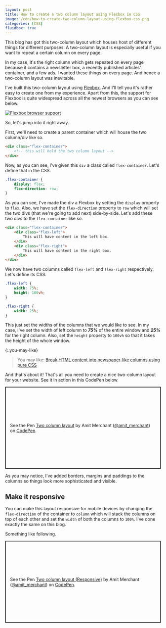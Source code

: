 ```yaml
---
layout: post
title: How to create a two column layout using Flexbox in CSS
image: /cdn/how-to-create-two-column-layout-using-flexbox-css.png
categories: [CSS]
fluidbox: true
---
```


This blog has got this two-column layout which houses host of different things for different purposes. A two-column layout is especially useful if you want to repeat a certain column on every page. 

In my case, it's the right column which gets repeated on every page because it contains a newsletter box, a recently published articles' container, and a few ads. I wanted these things on every page. And hence a two-column layout was inevitable.

I've built this two-column layout using [Flexbox](https://developer.mozilla.org/en-US/docs/Learn/CSS/CSS_layout/Flexbox). And I'll tell you it's rather easy to create one from my experience. Apart from this, the support for Flexbox is quite widespread across all the newest browsers as you can see below.

[![Flexbox browser support](/images/flex-support-browsers.png)](/images/flex-support-browsers.png)

So, let's jump into it right away.

First, we'll need to create a parent container which will house the two column/div like so.

```html
<div class="flex-container">
    <!-- this will hold the two column layout -->
</div>
```

Now, as you can see, I've given this `div` a class called `flex-container`. Let's define that in the CSS.

```css
.flex-container {
    display: flex;
    flex-direction: row;
}
```

As you can see, I've made the div a Flexbox by setting the `display` property to `flex`. Also, we have set the `flex-direction` property to `row` which will set the two divs (that we're going to add next) side-by-side. Let's add these two divs to the `flex-container` like so.

```html
<div class="flex-container">
    <div class="flex-left">
        This will have content in the left box.
    </div>
    <div class="flex-right">
        This will have content in the right box.
    </div>
</div>
```

We now have two columns called `flex-left` and `flex-right` respectively. Let's define its CSS.

```css
.flex-left {
    width: 75%;
    height: 100vh;
}

.flex-right {
    width: 25%;
}
```

This just set the widths of the columns that we would like to see. In my case, I've set the width of left column to ***75%*** of the entire window and ***25%*** for the right column. Also, set the `height` property to `100vh` so that it takes the height of the whole window.

{:.you-may-like}
> You may like: [Break HTML content into newspaper-like columns using pure CSS](/how-to-break-html-content-into-columns-using-pure-css/)

And that's about it! That's all you need to create a nice two-column layout for your website. See it in action in this CodePen below.

<p class="codepen" data-height="265" data-theme-id="dark" data-default-tab="css,result" data-user="amit_merchant" data-slug-hash="KKzpMEo" style="height: 265px; box-sizing: border-box; display: flex; align-items: center; justify-content: center; border: 2px solid; margin: 1em 0; padding: 1em;" data-pen-title="Two column layout">
  <span>See the Pen <a href="https://codepen.io/amit_merchant/pen/KKzpMEo">
  Two column layout</a> by Amit Merchant (<a href="https://codepen.io/amit_merchant">@amit_merchant</a>)
  on <a href="https://codepen.io">CodePen</a>.</span>
</p>

As you may notice, I've added borders, margins and paddings to the columns so things look more sophisticated and visible.

## Make it responsive

You can make this layout responsive for mobile devices by changing the `flex-direction` of the container to `column` which will stack the columns on top of each other and set the `width` of both the columns to `100%`. I've done exactly the same on this blog.

Something like following.

<p class="codepen" data-height="265" data-theme-id="dark" data-default-tab="css,result" data-user="amit_merchant" data-slug-hash="qBZdjwe" style="height: 265px; box-sizing: border-box; display: flex; align-items: center; justify-content: center; border: 2px solid; margin: 1em 0; padding: 1em;" data-pen-title="Two column layout (Responsive)">
  <span>See the Pen <a href="https://codepen.io/amit_merchant/pen/qBZdjwe">
  Two column layout (Responsive)</a> by Amit Merchant (<a href="https://codepen.io/amit_merchant">@amit_merchant</a>)
  on <a href="https://codepen.io">CodePen</a>.</span>
</p>
<script async src="https://static.codepen.io/assets/embed/ei.js"></script>